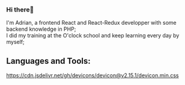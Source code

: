 ### Hi there👋

I'm Adrian, a frontend React and React-Redux developper with some backend knowledge in PHP;  
I did my training at the O'clock school and keep learning every day by myself;  

## Languages and Tools:

https://cdn.jsdelivr.net/gh/devicons/devicon@v2.15.1/devicon.min.css
